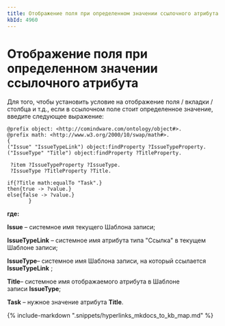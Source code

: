 ```yaml
---
title: Отображение поля при определенном значении ссылочного атрибута
kbId: 4960
---
```


# Отображение поля при определенном значении ссылочного атрибута

Для того, чтобы установить условие на отображение поля / вкладки / столбца и т.д., если в ссылочном поле стоит определенное значение, введите следующее выражение:

```
@prefix object: <http://comindware.com/ontology/object#>.
@prefix math: <http://www.w3.org/2000/10/swap/math#>.
{
("Issue" "IssueTypeLink") object:findProperty ?IssueTypeProperty.
("IssueType" "Title") object:findProperty ?TitleProperty.
   
 ?item ?IssueTypeProperty ?IssueType.
 ?IssueType ?TitleProperty ?Title.
                                                                    
if{?Title math:equalTo "Task".}
then{true -> ?value.}
else{false -> ?value.}
       }
```

**где:**

**Issue** – системное имя текущего Шаблона записи;

**IssueTypeLink** – системное имя атрибута типа "Ссылка" в текущем Шаблоне записи;

****IssueType****– системное имя Шаблона записи, на который ссылается **IssueTypeLink** ;

**Title**– системное имя отображаемого атрибута в Шаблоне записи **IssueType**;

**Task** – нужное значение атрибута **Title**.

{% include-markdown ".snippets/hyperlinks_mkdocs_to_kb_map.md" %}
